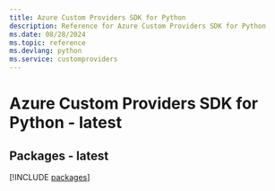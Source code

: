 ```yaml
---
title: Azure Custom Providers SDK for Python
description: Reference for Azure Custom Providers SDK for Python
ms.date: 08/28/2024
ms.topic: reference
ms.devlang: python
ms.service: customproviders
---
```

# Azure Custom Providers SDK for Python - latest
## Packages - latest
[!INCLUDE [packages](custom-providers-index.md)]